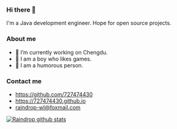 ### Hi there 👋

I'm a Java development engineer. Hope for open source projects.

### About me
- 🔭 I’m currently working on Chengdu.
- 🤔 I am a boy who likes games.
- 👯 I am a humorous person.

### Contact me
- https://github.com/727474430
- https://727474430.github.io
- raindrop-wl@foxmail.com

[![Raindrop github stats](https://github-readme-stats.vercel.app/api?username=727474430&show_icons=true&theme=merko)](https://github.com/anuraghazra/github-readme-stats)
